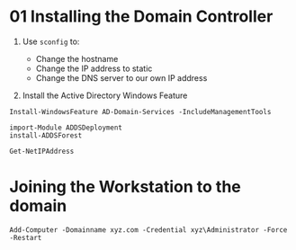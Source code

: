 # 01 Installing the Domain Controller

1. Use `sconfig` to:
    - Change the hostname
    - Change the IP address to static
    - Change the DNS server to our own IP address

2. Install the Active Directory Windows Feature

```shell
Install-WindowsFeature AD-Domain-Services -IncludeManagementTools
```
```
import-Module ADDSDeployment
install-ADDSForest
```

```
Get-NetIPAddress
```

# Joining the Workstation to the domain



```
Add-Computer -Domainname xyz.com -Credential xyz\Administrator -Force -Restart
```

